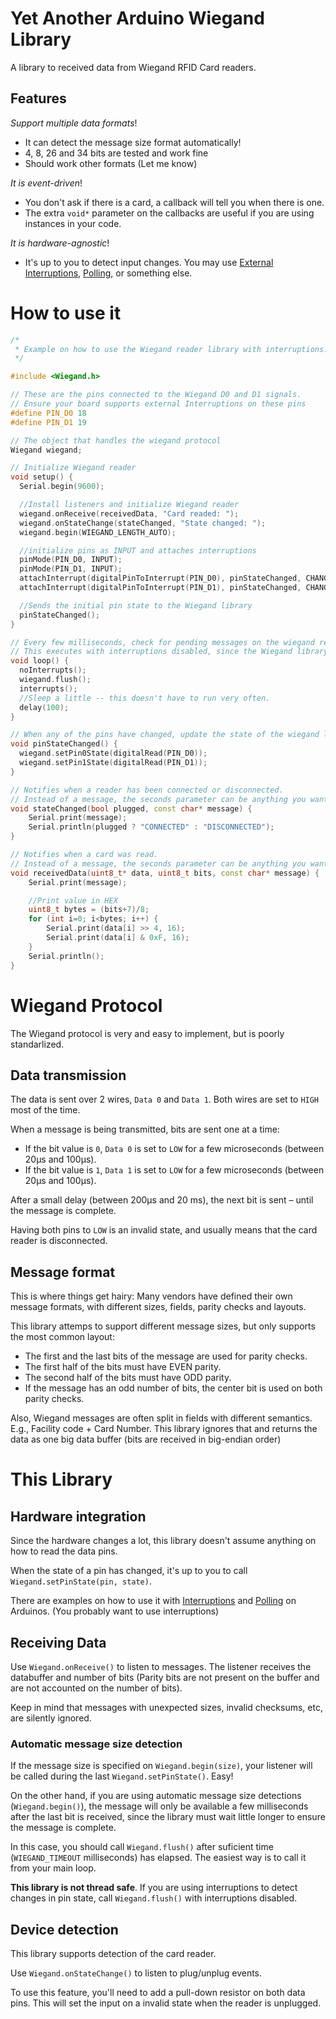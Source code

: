 # Yet Another Arduino Wiegand Library

A library to received data from Wiegand RFID Card readers.

## Features
_Support multiple data formats_!
- It can detect the message size format automatically!
- 4, 8, 26 and 34 bits are tested and work fine
- Should work other formats (Let me know)

_It is event-driven_!
- You don't ask if there is a card, a callback will tell you when there is one.
- The extra `void*` parameter on the callbacks are useful if you are using instances in your code.

_It is hardware-agnostic_!
- It's up to you to detect input changes. You may use [External Interruptions](examples/interrupts/interrupts.ino), [Polling](examples/polling/polling.ino), or something else.



# How to use it

```c++
/*
 * Example on how to use the Wiegand reader library with interruptions.
 */

#include <Wiegand.h>

// These are the pins connected to the Wiegand D0 and D1 signals.
// Ensure your board supports external Interruptions on these pins
#define PIN_D0 18
#define PIN_D1 19

// The object that handles the wiegand protocol
Wiegand wiegand;

// Initialize Wiegand reader
void setup() {
  Serial.begin(9600);

  //Install listeners and initialize Wiegand reader
  wiegand.onReceive(receivedData, "Card readed: ");
  wiegand.onStateChange(stateChanged, "State changed: ");
  wiegand.begin(WIEGAND_LENGTH_AUTO);

  //initialize pins as INPUT and attaches interruptions
  pinMode(PIN_D0, INPUT);
  pinMode(PIN_D1, INPUT);
  attachInterrupt(digitalPinToInterrupt(PIN_D0), pinStateChanged, CHANGE);
  attachInterrupt(digitalPinToInterrupt(PIN_D1), pinStateChanged, CHANGE);

  //Sends the initial pin state to the Wiegand library
  pinStateChanged();
}

// Every few milliseconds, check for pending messages on the wiegand reader
// This executes with interruptions disabled, since the Wiegand library is not thread-safe
void loop() {
  noInterrupts();
  wiegand.flush();
  interrupts();
  //Sleep a little -- this doesn't have to run very often.
  delay(100);
}

// When any of the pins have changed, update the state of the wiegand library
void pinStateChanged() {
  wiegand.setPin0State(digitalRead(PIN_D0));
  wiegand.setPin1State(digitalRead(PIN_D1));
}

// Notifies when a reader has been connected or disconnected.
// Instead of a message, the seconds parameter can be anything you want -- Whatever you specify on `wiegand.onStateChange()`
void stateChanged(bool plugged, const char* message) {
    Serial.print(message);
    Serial.println(plugged ? "CONNECTED" : "DISCONNECTED");
}

// Notifies when a card was read.
// Instead of a message, the seconds parameter can be anything you want -- Whatever you specify on `wiegand.onReceive()`
void receivedData(uint8_t* data, uint8_t bits, const char* message) {
    Serial.print(message);

    //Print value in HEX
    uint8_t bytes = (bits+7)/8;
    for (int i=0; i<bytes; i++) {
        Serial.print(data[i] >> 4, 16);
        Serial.print(data[i] & 0xF, 16);
    }
    Serial.println();
}
```



# Wiegand Protocol

The Wiegand protocol is very and easy to implement, but is poorly standarlized.


## Data transmission

The data is sent over 2 wires, `Data 0` and `Data 1`. Both wires are set to `HIGH` most of the time.

When a message is being transmitted, bits are sent one at a time:
- If the bit value is `0`, `Data 0` is set to `LOW` for a few microseconds (between 20µs and 100µs).
- If the bit value is `1`, `Data 1` is set to `LOW` for a few microseconds (between 20µs and 100µs).

After a small delay (between 200µs and 20 ms), the next bit is sent – until the message is complete.

Having both pins to `LOW` is an invalid state, and usually means that the card reader is disconnected.


## Message format

This is where things get hairy: Many vendors have defined their own message formats, with different sizes, fields, parity checks and layouts.

This library attemps to support different message sizes, but only supports the most common layout:
- The first and the last bits of the message are used for parity checks.
- The first half of the bits must have EVEN parity.
- The second half of the bits must have ODD parity.
- If the message has an odd number of bits, the center bit is used on both parity checks.

Also, Wiegand messages are often split in fields with different semantics. E.g., Facility code + Card Number.
This library ignores that and returns the data as one big data buffer (bits are received in big-endian order)



# This Library

## Hardware integration

Since the hardware changes a lot, this library doesn't assume anything on how to read the data pins.

When the state of a pin has changed, it's up to you to call `Wiegand.setPinState(pin, state)`.

There are examples on how to use it with [Interruptions](examples/interrupts/interrupts.ino) and [Polling](examples/polling/polling.ino) on Arduinos.
(You probably want to use interruptions)


## Receiving Data

Use `Wiegand.onReceive()` to listen to messages. The listener receives the databuffer and number of bits (Parity bits are not present on the buffer and are not accounted on the number of bits).

Keep in mind that messages with unexpected sizes, invalid checksums, etc, are silently ignored.


### Automatic message size detection

If the message size is specified on `Wiegand.begin(size)`, your listener will be called during the last `Wiegand.setPinState()`. Easy!

On the other hand, if you are using automatic message size detections (`Wiegand.begin()`), the message will only be available a few milliseconds after the last bit is received, since the library must wait little longer to ensure the message is complete.

In this case, you should call `Wiegand.flush()` after suficient time (`WIEGAND_TIMEOUT` milliseconds) has elapsed. The easiest way is to call it from your main loop.

__This library is not thread safe__. If you are using interruptions to detect changes in pin state, call `Wiegand.flush()` with interruptions disabled.


## Device detection

This library supports detection of the card reader.

Use `Wiegand.onStateChange()` to listen to plug/unplug events.

To use this feature, you'll need to add a pull-down resistor on both data pins. This will set the input on a invalid state when the reader is unplugged.


